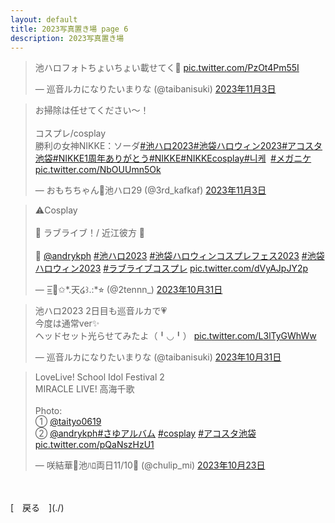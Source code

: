 ```yaml
---
layout: default
title: 2023写真置き場 page 6
description: 2023写真置き場
---
```


<script async src="https://platform.twitter.com/widgets.js" charset="utf-8"></script>

<blockquote class="twitter-tweet" data-lang="ja" data-dnt="true" data-theme="dark"><p lang="ja" dir="ltr">池ハロフォトちょいちょい載せてく💖 <a href="https://t.co/PzOt4Pm55I">pic.twitter.com/PzOt4Pm55I</a></p>&mdash; 巡音ルカになりたいまりな (@taibanisuki) <a href="https://twitter.com/taibanisuki/status/1720451451024281773?ref_src=twsrc%5Etfw">2023年11月3日</a></blockquote>

<blockquote class="twitter-tweet" data-lang="ja" data-dnt="true" data-theme="dark"><p lang="ja" dir="ltr">お掃除は任せてください〜！<br><br>コスプレ/cosplay<br>勝利の女神NIKKE：ソーダ<a href="https://twitter.com/hashtag/%E6%B1%A0%E3%83%8F%E3%83%AD2023?src=hash&amp;ref_src=twsrc%5Etfw">#池ハロ2023</a><a href="https://twitter.com/hashtag/%E6%B1%A0%E8%A2%8B%E3%83%8F%E3%83%AD%E3%82%A6%E3%82%A3%E3%83%B32023?src=hash&amp;ref_src=twsrc%5Etfw">#池袋ハロウィン2023</a><a href="https://twitter.com/hashtag/%E3%82%A2%E3%82%B3%E3%82%B9%E3%82%BF%E6%B1%A0%E8%A2%8B?src=hash&amp;ref_src=twsrc%5Etfw">#アコスタ池袋</a><a href="https://twitter.com/hashtag/NIKKE1%E5%91%A8%E5%B9%B4%E3%81%82%E3%82%8A%E3%81%8C%E3%81%A8%E3%81%86?src=hash&amp;ref_src=twsrc%5Etfw">#NIKKE1周年ありがとう</a><a href="https://twitter.com/hashtag/NIKKE?src=hash&amp;ref_src=twsrc%5Etfw">#NIKKE</a><a href="https://twitter.com/hashtag/NIKKEcosplay?src=hash&amp;ref_src=twsrc%5Etfw">#NIKKEcosplay</a><a href="https://twitter.com/hashtag/%EB%8B%88%EC%BC%80?src=hash&amp;ref_src=twsrc%5Etfw">#니케</a>   <a href="https://twitter.com/hashtag/%E3%83%A1%E3%82%AC%E3%83%8B%E3%82%B1?src=hash&amp;ref_src=twsrc%5Etfw">#メガニケ</a> <a href="https://t.co/NbOUUmn5Ok">pic.twitter.com/NbOUUmn5Ok</a></p>&mdash; おもちちゃん🦭池ハロ29 (@3rd_kafkaf) <a href="https://twitter.com/3rd_kafkaf/status/1720380868756398568?ref_src=twsrc%5Etfw">2023年11月3日</a></blockquote>

<blockquote class="twitter-tweet" data-lang="ja" data-dnt="true" data-theme="dark"><p lang="ja" dir="ltr">⚠︎Cosplay<br><br>🌈 ラブライブ！/ 近江彼方 🐑<br><br>📸 <a href="https://twitter.com/andrykph?ref_src=twsrc%5Etfw">@andrykph</a> <a href="https://twitter.com/hashtag/%E6%B1%A0%E3%83%8F%E3%83%AD2023?src=hash&amp;ref_src=twsrc%5Etfw">#池ハロ2023</a> <a href="https://twitter.com/hashtag/%E6%B1%A0%E8%A2%8B%E3%83%8F%E3%83%AD%E3%82%A6%E3%82%A3%E3%83%B3%E3%82%B3%E3%82%B9%E3%83%97%E3%83%AC%E3%83%95%E3%82%A7%E3%82%B92023?src=hash&amp;ref_src=twsrc%5Etfw">#池袋ハロウィンコスプレフェス2023</a> <a href="https://twitter.com/hashtag/%E6%B1%A0%E8%A2%8B%E3%83%8F%E3%83%AD%E3%82%A6%E3%82%A3%E3%83%B32023?src=hash&amp;ref_src=twsrc%5Etfw">#池袋ハロウィン2023</a> <a href="https://twitter.com/hashtag/%E3%83%A9%E3%83%96%E3%83%A9%E3%82%A4%E3%83%96%E3%82%B3%E3%82%B9%E3%83%97%E3%83%AC?src=hash&amp;ref_src=twsrc%5Etfw">#ラブライブコスプレ</a> <a href="https://t.co/dVyAJpJY2p">pic.twitter.com/dVyAJpJY2p</a></p>&mdash; =͟͟͞͞🏹͙✩*.天໒꒱.:*⭐︎ (@2tennn_) <a href="https://twitter.com/2tennn_/status/1719277853777523172?ref_src=twsrc%5Etfw">2023年10月31日</a></blockquote>

<blockquote class="twitter-tweet" data-lang="ja" data-dnt="true" data-theme="dark"><p lang="ja" dir="ltr">池ハロ2023 2日目も巡音ルカで💗<br>今度は通常ver✨<br>ヘッドセット光らせてみたよ（╹◡╹） <a href="https://t.co/L3lTyGWhWw">pic.twitter.com/L3lTyGWhWw</a></p>&mdash; 巡音ルカになりたいまりな (@taibanisuki) <a href="https://twitter.com/taibanisuki/status/1719241448279941602?ref_src=twsrc%5Etfw">2023年10月31日</a></blockquote>

<blockquote class="twitter-tweet" data-lang="ja" data-dnt="true" data-theme="dark"><p lang="ja" dir="ltr">LoveLive! School Idol Festival 2<br>MIRACLE LIVE! 高海千歌<br><br>Photo:<br>① <a href="https://twitter.com/taityo0619?ref_src=twsrc%5Etfw">@taityo0619</a><br>② <a href="https://twitter.com/andrykph?ref_src=twsrc%5Etfw">@andrykph</a><a href="https://twitter.com/hashtag/%E3%81%95%E3%82%86%E3%82%A2%E3%83%AB%E3%83%90%E3%83%A0?src=hash&amp;ref_src=twsrc%5Etfw">#さゆアルバム</a> <a href="https://twitter.com/hashtag/cosplay?src=hash&amp;ref_src=twsrc%5Etfw">#cosplay</a> <a href="https://twitter.com/hashtag/%E3%82%A2%E3%82%B3%E3%82%B9%E3%82%BF%E6%B1%A0%E8%A2%8B?src=hash&amp;ref_src=twsrc%5Etfw">#アコスタ池袋</a> <a href="https://t.co/pQaNszHzU1">pic.twitter.com/pQaNszHzU1</a></p>&mdash; 咲結華🍊池ﾊﾛ両日11/10🐧 (@chulip_mi) <a href="https://twitter.com/chulip_mi/status/1716423812340973668?ref_src=twsrc%5Etfw">2023年10月23日</a></blockquote>

<br>
<br>
[&emsp;戻る&emsp;](./)
